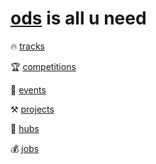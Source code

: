 # [ods](https://ods.ai) is all u need

:fire: [tracks](https://ods.ai/tracks)

:trophy: [competitions](https://ods.ai/competitions)

:tada: [events](https://ods.ai/events)

:hammer_and_pick: [projects](https://ods.ai/projects)

:european_castle: [hubs](https://ods.ai/hubs)

:moneybag: [jobs](https://ods.ai/jobs)
